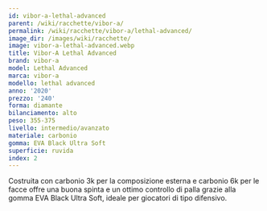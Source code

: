 ```yaml
---
id: vibor-a-lethal-advanced
parent: /wiki/racchette/vibor-a/
permalink: /wiki/racchette/vibor-a/lethal-advanced/
image_dir: /images/wiki/racchette/
image: vibor-a-lethal-advanced.webp
title: Vibor-A Lethal Advanced
brand: vibor-a
model: Lethal Advanced
marca: vibor-a
modello: lethal advanced
anno: '2020'
prezzo: '240'
forma: diamante
bilanciamento: alto
peso: 355-375
livello: intermedio/avanzato
materiale: carbonio
gomma: EVA Black Ultra Soft
superficie: ruvida
index: 2
---
```

Costruita con carbonio 3k per la composizione esterna e carbonio 6k per le facce offre una buona spinta e un ottimo controllo di palla grazie alla gomma EVA Black Ultra Soft, ideale per giocatori di tipo difensivo.